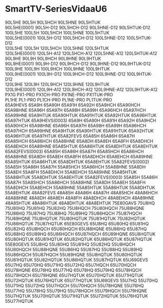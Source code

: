 # SmartTV-SeriesVidaaU6
90L5HE 90L5H  90L5HCH 90L5HNE 90L5HTUK   
90L5HE(0001) 90L5H-D12  90L5HCH-D12 90L5HNE-D12 90L5HTUK-D12   
100L5HE 100L5H  100L5HCH 100L5HNE 100L5HTUK   
100L5HE(0001) 100L5H-D12  100L5HCH-D12 100L5HNE-D12 100L5HTUK-D12   
120L5HE 120L5H  120L5HCH 120L5HNE 120L5HTUK   
120L5HE(0001) 120L5H-A12  120L5HCH-A12 120L5HNE-A12 120L5HTUK-A12   
90L9HE 90L9H  90L9HCH 90L9HNE 90L9HTUK   
90L9HE(0001) 90L9H-D12  90L9HCH-D12 90L9HNE-D12 90L9HTUK-D12   
100L9HE 100L9H  100L9HCH 100L9HNE 100L9HTUK   
100L9HE(0001) 100L9H-D12  100L9HCH-D12 100L9HNE-D12 100L9HTUK-D12   
120L9HE 120L9H  120L9HCH 120L9HNE 120L9HTUK   
120L9HE(0001) 120L9H-A12  120L9HCH-A12 120L9HNE-A12 120L9HTUK-A12   
PX1G PX1-PRO  PX1CH-PRO PX1NE-PRO PX1TUK-PRO   
PL1HE PL1-PRO  PL1CH-PRO PL1NE-PRO PL1TUK-PRO   
65A9HEVS 65A9H 65A90H 65A91H 65A92H 65A9HCH 65A90HCH 65A98HNE 65A96H 65A97H 65A98H 65A99H 65A96HCH 65A97HCH 65A99HNE 65A9HTUK 65A90HTUK 65A91HTUK 65A92HTUK 65A96HTUK 65A97HTUK
65A9HEVS(0003) 65A9H 65A90H 65A91H 65A92H 65A9HCH 65A90HCH 65A98HNE 65A96H 65A97H 65A98H 65A99H 65A96HCH 65A97HCH 65A99HNE 65A9HTUK 65A90HTUK 65A91HTUK 65A92HTUK 65A96HTUK 65A97HTUK
65A82FEVS 65A85H 65A86H 65A87H 65A85HCH 65A86HCH 65A88HNE 65A8DH 65A8EH 65A8FH 65A8DHCH 65A8EHCH 65A89HNE 65A85HTUK 65A86HTUK  65A8DHTUK 65A8EHTUK
65A82FEVS(0003) 65A85H 65A86H 65A87H 65A85HCH 65A86HCH 65A88HNE 65A8DH 65A8EH 65A8FH 65A8DHCH 65A8EHCH 65A89HNE 65A85HTUK 65A86HTUK  65A8DHTUK 65A8EHTUK
55A82FEVS(0002) 55A85H 55A86H 55A87H 55A85HCH 55A86HCH 55A88HNE 55A8DH 55A8EH 55A8FH 55A8DHCH 55A8EHCH 55A89HNE 55A85HTUK 55A86HTUK  55A8DHTUK 55A8EHTUK
55A82FEVS(0003) 55A85H 55A86H 55A87H 55A85HCH 55A86HCH 55A88HNE 55A8DH 55A8EH 55A8FH 55A8DHCH 55A8EHCH 55A89HNE 55A85HTUK 55A86HTUK  55A8DHTUK 55A8EHTUK
48A82FEVS 48A85H 48A86H 48A87H 48A85HCH 48A86HCH 48A88HNE 48A8DH 48A8EH 48A8FH 48A8DHCH 48A8EHCH 48A89HNE 48A85HTUK 48A86HTUK  48A8DHTUK 48A8EHTUK
75E80GAVS 75U8HQ 75U80HQ 75U81HQ 75U82HQ 75U8HQCH 75U80HQCH 75U88HQNE 75U86HQ 75U87HQ 75U88HQ 75U89HQ 75U86HQCH 75U87HQCH 75U89HQNE 75U8HQTUK 75U80HQTUK 75U81HQTUK 75U82HQTUK 75U86HQTUK 75U87HQTUK
65E80GEVS 65U8HQ 65U80HQ 65U81HQ 65U82HQ 65U8HQCH 65U80HQCH 65U88HQNE 65U86HQ 65U87HQ 65U88HQ 65U89HQ 65U86HQCH 65U87HQCH 65U89HQNE 65U8HQTUK 65U80HQTUK 65U81HQTUK 65U82HQTUK 65U86HQTUK 65U87HQTUK
55E80GEVS 55U8HQ 55U80HQ 55U81HQ 55U82HQ 55U8HQCH 55U80HQCH 55U88HQNE 55U86HQ 55U87HQ 55U88HQ 55U89HQ 55U86HQCH 55U87HQCH 55U89HQNE 55U8HQTUK 55U80HQTUK 55U81HQTUK 55U82HQTUK 55U86HQTUK 55U87HQTUK
65U69GEVS 65U7HQ 65U70HQ 65U71HQ 65U72HQ 65U7HQCH 65U70HQCH 65U78HQNE 65U76HQ 65U77HQ 65U78HQ 65U79HQ 65U78HQCH 65U79HQCH 65U79HQNE 65U7HQTUK 65U70HQTUK 65U71HQTUK 65U72HQTUK 65U76HQTUK 65U77HQTUK
55U69GEVS 55U7HQ 55U70HQ 55U71HQ 55U72HQ 55U7HQCH 55U70HQCH 55U78HQNE 55U76HQ 55U77HQ 55U78HQ 55U79HQ 55U78HQCH 55U79HQCH 55U79HQNE 55U7HQTUK 55U70HQTUK 55U71HQTUK 55U72HQTUK 55U76HQTUK 55U77HQTUK
